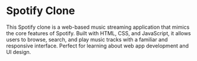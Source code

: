 
# Spotify Clone

This Spotify clone is a web-based music streaming application that mimics the core features of Spotify. Built with HTML, CSS, and JavaScript, it allows users to browse, search, and play music tracks with a familiar and responsive interface. Perfect for learning about web app development and UI design.

